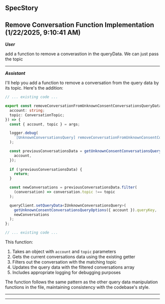## SpecStory

## Remove Conversation Function Implementation (1/22/2025, 9:10:41 AM)

_**User**_

add a function to remove a converastion in the queryData. We can just pass the topic

---

_**Assistant**_

I'll help you add a function to remove a conversation from the query data by its topic. Here's the addition:

```typescript:queries/unknown-consent-conversations-query.ts
// ... existing code ...

export const removeConversationFromUnknownConsentConversationsQueryData = (args: {
  account: string;
  topic: ConversationTopic;
}) => {
  const { account, topic } = args;

  logger.debug(
    `[UnknownConversationsQuery] removeConversationFromUnknownConsentConversationsQueryData for account ${account} and topic ${topic}`
  );

  const previousConversationsData = getUnknownConsentConversationsQueryData({
    account,
  });
  
  if (!previousConversationsData) {
    return;
  }

  const newConversations = previousConversationsData.filter(
    (conversation) => conversation.topic !== topic
  );

  queryClient.setQueryData<IUnknownConversationsQuery>(
    getUnknownConsentConversationsQueryOptions({ account }).queryKey,
    newConversations
  );
};

// ... existing code ...
```

This function:
1. Takes an object with `account` and `topic` parameters
2. Gets the current conversations data using the existing getter
3. Filters out the conversation with the matching topic
4. Updates the query data with the filtered conversations array
5. Includes appropriate logging for debugging purposes

The function follows the same pattern as the other query data manipulation functions in the file, maintaining consistency with the codebase's style.

---



---

